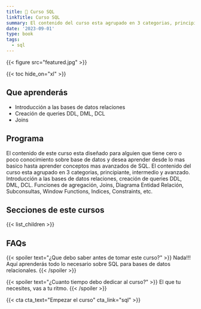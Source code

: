 ```yaml
---
title: 🤖 Curso SQL
linkTitle: Curso SQL
summary: El contenido del curso esta agrupado en 3 categorias, principiante, intermedio y avanzado.
date: '2023-09-01'
type: book
tags:
  - sql
---
```


{{< figure src="featured.jpg" >}}

{{< toc hide_on="xl" >}}

## Que aprenderás

- Introducción a las bases de datos relaciones
- Creación de queries DDL, DML, DCL
- Joins

## Programa

El contenido de este curso esta diseñado para alguien que tiene cero o poco conocimiento sobre base de datos y desea aprender desde lo mas basico hasta aprender conceptos mas avanzados de SQL.
El contenido del curso esta agrupado en 3 categorias, principiante, intermedio y avanzado.
Introducción a las bases de datos relaciones, creación de queries DDL, DML, DCL. Funciones de agregación, Joins, Diagrama Entidad Relación, Subconsultas, Window Functions, Indices, Constraints, etc.

## Secciones de este cursos

{{< list_children >}}

## FAQs

{{< spoiler text="¿Que debo saber antes de tomar este curso?" >}}
Nada!!! Aquí aprenderás todo lo necesario sobre SQL para bases de datos relacionales.
{{< /spoiler >}}

{{< spoiler text="¿Cuanto tiempo debo dedicar al curso?" >}}
El que tu necesites, vas a tu ritmo.
{{< /spoiler >}}

{{< cta cta_text="Empezar el curso" cta_link="sql" >}}
